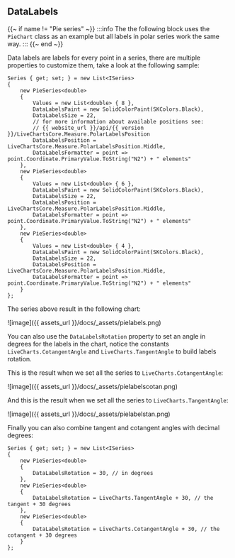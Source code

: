 ## DataLabels

{{~ if name != "Pie series" ~}}
:::info
The the following block uses the `PieChart` class as an example but all labels in polar series work the same way.
:::
{{~ end ~}}

Data labels are labels for every point in a series, there are multiple properties to customize them, take a look at the 
following sample:

<pre><code>Series { get; set; } = new List&lt;ISeries>
{
    new PieSeries&lt;double>
    {
        Values = new List&lt;double> { 8 },
        DataLabelsPaint = new SolidColorPaint(SKColors.Black),
        DataLabelsSize = 22,
        // for more information about available positions see:
        // {{ website_url }}/api/{{ version }}/LiveChartsCore.Measure.PolarLabelsPosition
        DataLabelsPosition = LiveChartsCore.Measure.PolarLabelsPosition.Middle,
        DataLabelsFormatter = point => point.Coordinate.PrimaryValue.ToString("N2") + " elements"
    },
    new PieSeries&lt;double>
    {
        Values = new List&lt;double> { 6 },
        DataLabelsPaint = new SolidColorPaint(SKColors.Black),
        DataLabelsSize = 22,
        DataLabelsPosition = LiveChartsCore.Measure.PolarLabelsPosition.Middle,
        DataLabelsFormatter = point => point.Coordinate.PrimaryValue.ToString("N2") + " elements"
    },
    new PieSeries&lt;double>
    {
        Values = new List&lt;double> { 4 },
        DataLabelsPaint = new SolidColorPaint(SKColors.Black),
        DataLabelsSize = 22,
        DataLabelsPosition = LiveChartsCore.Measure.PolarLabelsPosition.Middle,
        DataLabelsFormatter = point => point.Coordinate.PrimaryValue.ToString("N2") + " elements"
    }
};</code></pre>

The series above result in the following chart:

![image]({{ assets_url }}/docs/_assets/pielabels.png)

You can also use the `DataLabelsRotation` property to set an angle in degrees for the labels in the chart,
notice the constants `LiveCharts.CotangentAngle` and `LiveCharts.TangentAngle` to build labels rotation.

This is the result when we set all the series to `LiveCharts.CotangentAngle`:

![image]({{ assets_url }}/docs/_assets/pielabelscotan.png)

And this is the result when we set all the series to `LiveCharts.TangentAngle`:

![image]({{ assets_url }}/docs/_assets/pielabelstan.png)

Finally you can also combine tangent and cotangent angles with decimal degrees:

<pre><code>Series { get; set; } = new List&lt;ISeries>
{
    new PieSeries&lt;double>
    {
        DataLabelsRotation = 30, // in degrees
    },
    new PieSeries&lt;double>
    {
        DataLabelsRotation = LiveCharts.TangentAngle + 30, // the tangent + 30 degrees
    },
    new PieSeries&lt;double>
    {
        DataLabelsRotation = LiveCharts.CotangentAngle + 30, // the cotangent + 30 degrees
    }
};</code></pre>